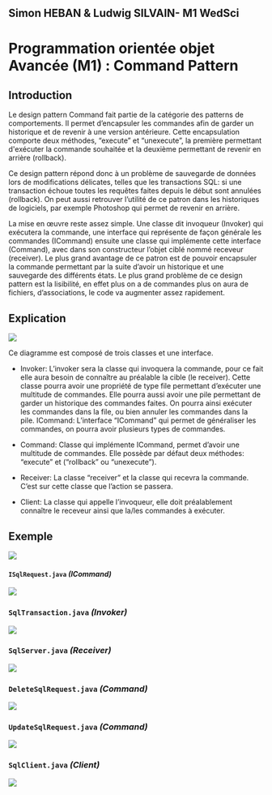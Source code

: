 ## Simon HEBAN & Ludwig SILVAIN- M1 WedSci

# Programmation orientée objet Avancée (M1) : Command Pattern

## Introduction

Le design pattern Command fait partie de la catégorie des patterns de comportements. Il permet d’encapsuler les commandes afin de garder un historique et de revenir à une version antérieure. Cette encapsulation comporte deux méthodes, “execute” et “unexecute”, la première permettant d'exécuter la commande souhaitée et la deuxième permettant de revenir en arrière (rollback).

Ce design pattern répond donc à un problème de sauvegarde de données lors de modifications délicates, telles que les transactions SQL: si une transaction échoue toutes les requêtes faites depuis le début sont annulées (rollback). On peut aussi retrouver l’utilité de ce patron dans les historiques de logiciels, par exemple Photoshop qui permet de revenir en arrière.

La mise en œuvre reste assez simple. Une classe dit invoqueur (Invoker) qui exécutera la commande, une interface qui représente de façon générale les commandes (ICommand) ensuite une classe qui implémente cette interface (Command), avec dans son constructeur l’objet ciblé nommé receveur (receiver).
Le plus grand avantage de ce patron est de pouvoir encapsuler la commande permettant par la suite d’avoir un historique et une sauvegarde des différents états. Le plus grand problème de ce design pattern est la lisibilité, en effet plus on a de commandes plus on aura de fichiers, d’associations, le code va augmenter assez rapidement.

## Explication

![](images/Schema%20Explication.png)

Ce diagramme est composé de trois classes et une interface.
- Invoker:
L’invoker sera la classe qui invoquera la commande, pour ce fait elle aura besoin de connaître au préalable la cible (le receiver). Cette classe pourra avoir une propriété de type file permettant d’exécuter une multitude de commandes. Elle pourra aussi avoir une pile permettant de garder un historique des commandes faites. On pourra ainsi exécuter les commandes dans la file, ou bien annuler les commandes dans la pile.
ICommand:
L’interface “ICommand” qui permet de généraliser les commandes, on pourra avoir plusieurs types de commandes.

- Command:
Classe qui implémente ICommand, permet d’avoir une multitude de commandes. Elle possède par défaut deux méthodes: “execute” et (“rollback” ou “unexecute”).

- Receiver:
La classe “receiver” et la classe qui recevra la commande. C’est sur cette classe que l’action se passera.

- Client:
La classe qui appelle l’invoqueur, elle doit préalablement connaître le receveur ainsi que la/les commandes à exécuter.

## Exemple

![](images/Schema%20Exemple.png)

#### `ISqlRequest.java` _(ICommand)_
![](images/ISqlRequest.png)

### `SqlTransaction.java` _(Invoker)_
![](images/SqlTransaction.png)

### `SqlServer.java` _(Receiver)_
![](images/SqlServer.png)

### `DeleteSqlRequest.java` _(Command)_
![](images/DeleteSqlRequest.png)

### `UpdateSqlRequest.java` _(Command)_
![](images/UpdateSqlRequest.png)

### `SqlClient.java` _(Client)_
![](images/SqlClient.png)


